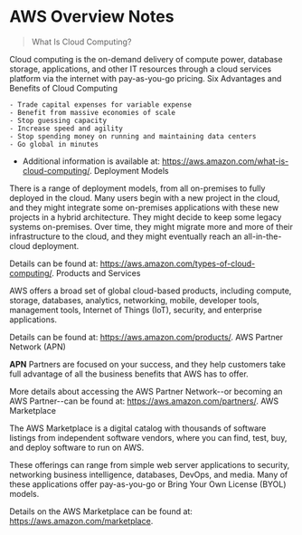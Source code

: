 # AWS Overview Notes
> What Is Cloud Computing?

Cloud computing is the on-demand delivery of compute power, database storage, applications, and other IT resources through a cloud services platform via the internet with pay-as-you-go pricing.
Six Advantages and Benefits of Cloud Computing

    - Trade capital expenses for variable expense
    - Benefit from massive economies of scale
    - Stop guessing capacity
    - Increase speed and agility
    - Stop spending money on running and maintaining data centers
    - Go global in minutes

- Additional information is available at: https://aws.amazon.com/what-is-cloud-computing/.
Deployment Models

There is a range of deployment models, from all on-premises to fully deployed in the cloud. Many users begin with a new project in the cloud, and they might integrate some on-premises applications with these new projects in a hybrid architecture. They might decide to keep some legacy systems on-premises. Over time, they might migrate more and more of their infrastructure to the cloud, and they might eventually reach an all-in-the-cloud deployment.

Details can be found at: https://aws.amazon.com/types-of-cloud-computing/.
Products and Services

AWS offers a broad set of global cloud-based products, including compute, storage, databases, analytics, networking, mobile, developer tools, management tools, Internet of Things (IoT), security, and enterprise applications.

Details can be found at: https://aws.amazon.com/products/.
AWS Partner Network (APN)

**APN** Partners are focused on your success, and they help customers take full advantage of all the business benefits that AWS has to offer.

More details about accessing the AWS Partner Network--or becoming an AWS Partner--can be found at: https://aws.amazon.com/partners/.
AWS Marketplace

The AWS Marketplace is a digital catalog with thousands of software listings from independent software vendors, where you can find, test, buy, and deploy software to run on AWS.

These offerings can range from simple web server applications to security, networking business intelligence, databases, DevOps, and media. Many of these applications offer pay-as-you-go or Bring Your Own License (BYOL) models.

Details on the AWS Marketplace can be found at: https://aws.amazon.com/marketplace.